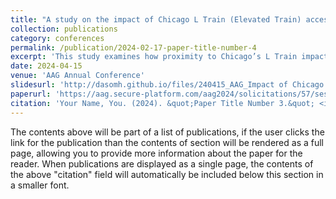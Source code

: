 ```yaml
---
title: "A study on the impact of Chicago L Train (Elevated Train) accessibility on housing price"
collection: publications
category: conferences
permalink: /publication/2024-02-17-paper-title-number-4
excerpt: 'This study examines how proximity to Chicago’s L Train impacts housing prices, with a focus on areas within and beyond a 1-mile radius of the stations. Utilizing multiple regression and geographically weighted regression (GWR), the analysis highlights the significant role of transportation infrastructure in shaping local housing markets, revealing both positive and region-specific effects on property values.'
date: 2024-04-15
venue: 'AAG Annual Conference'
slidesurl: 'http://dasomh.github.io/files/240415_AAG_Impact of Chicago L on Housing Prices_Dasom Han3.pdf'
paperurl: 'https://aag.secure-platform.com/aag2024/solicitations/57/sessiongallery/8023/application/31253'
citation: 'Your Name, You. (2024). &quot;Paper Title Number 3.&quot; <i>GitHub Journal of Bugs</i>. 1(3).'
---
```


The contents above will be part of a list of publications, if the user clicks the link for the publication than the contents of section will be rendered as a full page, allowing you to provide more information about the paper for the reader. When publications are displayed as a single page, the contents of the above "citation" field will automatically be included below this section in a smaller font.
